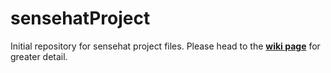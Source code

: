 # sensehatProject
Initial repository for sensehat project files.
Please head to the [**wiki page**](https://github.com/dnaneet/sensehatProject/wiki) for greater detail.
